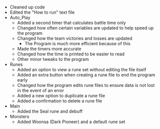 * Cleaned up code
* Edited the "How to run" text file
* Auto_Play
  * Added a second timer that calculates battle time only
  * Changed how often certain variables are updated to help speed up the program
  * Changed how the team victories and losses are updated
    * The Program is much more efficient because of this
  * Made the timers more accurate
  * Changed how the time is printed to be easier to read
  * Other minor tweaks to the program
* Runes
  * Added an option to view a rune set without editing the file itself
  * Added an extra button when creating a rune file to end the program early
  * Changed how the program edits rune files to ensure data is not lost in the event of an error
  * Added a new option to duplicate a rune file
  * Added a confirmation to delete a rune file
* Main
  * Added the Seal rune and debuff
* Monsters
  * Added Woonsa (Dark Pioneer) and a default rune set